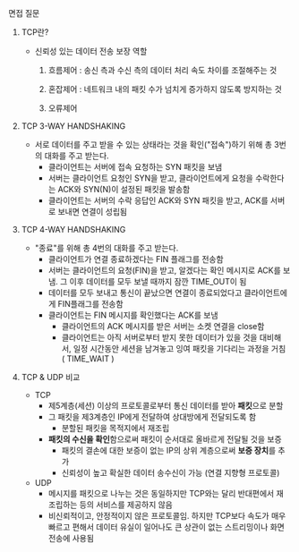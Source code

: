 면접 질문

1. TCP란?

   - 신뢰성 있는 데이터 전송 보장 역할

     1. 흐름제어 : 송신 측과 수신 측의 데이터 처리 속도 차이를 조절해주는 것

     2. 혼잡제어 : 네트워크 내의 패킷 수가 넘치게 증가하지 않도록 방지하는 것

     3. 오류제어
2. TCP 3-WAY HANDSHAKING

   - 서로 데이터를 주고 받을 수 있는 상태라는 것을 확인("접속")하기 위해 총 3번의 대화를 주고 받는다.
     - 클라이언트는 서버에 접속 요청하는 SYN 패킷을 보냄
     - 서버는 클라이언트 요청인 SYN을 받고, 클라이언트에게 요청을 수락한다는 ACK와 SYN(N)이 설정된 패킷을 발송함
     - 클라이언트는 서버의 수락 응답인 ACK와 SYN 패킷을 받고, ACK를 서버로 보내면 연결이 성립됨
3. TCP 4-WAY HANDSHAKING
   - "종료"를 위해 총 4번의 대화를 주고 받는다.
     - 클라이언트가 연결 종료하겠다는 FIN 플래그를 전송함
     - 서버는 클라이언트의 요청(FIN)을 받고, 알겠다는 확인 메시지로 ACK를 보냄. 그 이후 데이터를 모두 보낼 때까지 잠깐 TIME_OUT이 됨
     - 데이터를 모두 보내고 통신이 끝났으면 연결이 종료되었다고 클라이언트에게 FIN플래그를 전송함
     - 클라이언트는 FIN 메시지를 확인했다는 ACK를 보냄
       - 클라이언트의 ACK 메시지를 받은 서버는 소켓 연결을 close함
       - 클라이언트는 아직 서버로부터 받지 못한 데이터가 있을 것을 대비해서, 일정 시간동안 세션을 남겨놓고 잉여 패킷을 기다리는 과정을 거침 ( TIME_WAIT )
4. TCP & UDP 비교
   - TCP
     - 제5계층(세션) 이상의 프로토콜로부터 통신 데이터를 받아 **패킷**으로 분할
     - 그 패킷을 제3계층인 IP에게 전달하여 상대방에게 전달되도록 함
       - 분할된 패킷을 목적지에서 재조립
     - **패킷의 수신을 확인**함으로써 패킷이 순서대로 올바르게 전달될 것을 보증
       - 패킷의 결손에 대한 보증이 없는 IP의 상위 계층으로써 **보증 장치**를 추가
       - 신뢰성이 높고 확실한 데이터 송수신이 가능 (연결 지향형 프로토콜)
   - UDP
     - 메시지를 패킷으로 나누는 것은 동일하지만 TCP와는 달리 반대편에서 재조립하는 등의 서비스를 제공하지 않음 
     - 비신뢰적이고, 안정적이지 않은 프로토콜임. 하지만 TCP보다 속도가 매우 빠르고 편해서 데이터 유실이 일어나도 큰 상관이 없는 스트리밍이나 화면 전송에 사용됨

